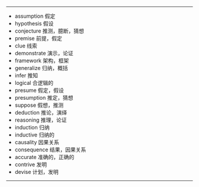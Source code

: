 ---
- assumption  假定
- hypothesis  假设
- conjecture  推测，臆断，猜想
- premise  前提，假定
- clue  线索
- demonstrate  演示，论证
- framework  架构，框架
- generalize  归纳，概括
- infer  推知
- logical  合逻辑的
- presume  假定，假设
- presumption  推定，猜想
- suppose  假想，推测
- deduction  推论，演绎
- reasoning  推理，论证
- induction  归纳
- inductive  归纳的
- causality  因果关系
- consequence  结果，因果关系
- accurate  准确的，正确的
- contrive  发明
- devise  计划，发明
---